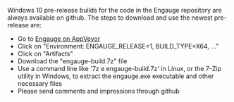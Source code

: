Windows 10 pre-release builds for the code in the Engauge repository are always available on github.
The steps to download and use the newest pre-release are:

* Go to [Engauge on AppVeyor](https://ci.appveyor.com/project/markummitchell/engauge-digitizer/branch/master)
* Click on "Environment: ENGAUGE_RELEASE=1, BUILD_TYPE=X64, ..."
* Click on "Artifacts"
* Download the "engauge-build.7z" file
* Use a command line like '7z e engauge-build.7z' in Linux, or the 7-Zip utility in Windows, to extract
  the engauge.exe executable and other necessary files
* Please send comments and impressions through github
